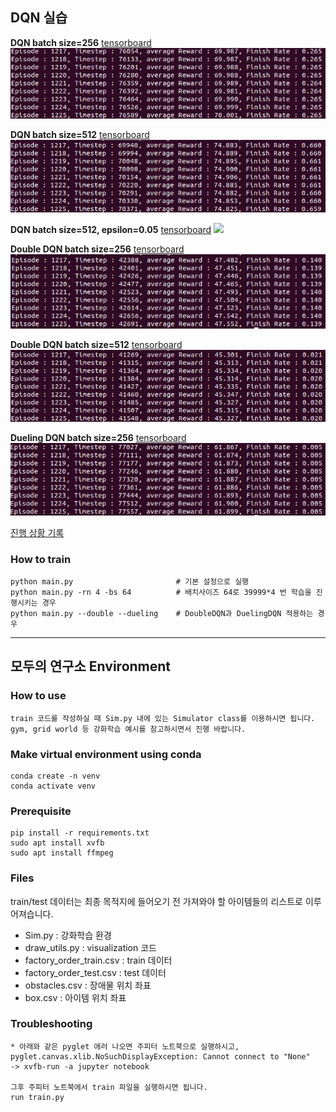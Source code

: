 ## DQN 실습

**DQN batch size=256** [tensorboard](https://tensorboard.dev/experiment/koRE2q49RgqOP4SdIaSBSQ)
![](./img/vanilla_bs256.png)

**DQN batch size=512** [tensorboard](https://tensorboard.dev/experiment/nJW4ouZuRoqnz4LubJvrXA)
![](./img/vanllia_bs512.png)

**DQN batch size=512, epsilon=0.05** [tensorboard](https://tensorboard.dev/experiment/NLMESaFgQr6InTPpeZsGQg)
![](./img/vanllia_bs512_es005.png)


**Double DQN batch size=256** [tensorboard](https://tensorboard.dev/experiment/gFB9tnNKQ261jYRlGqFkyA)
![](./img/double_bs256.png)

**Double DQN batch size=512** [tensorboard](https://tensorboard.dev/experiment/6HZ4Z7k0SBCl1QOA9X1IbQ)
![](./img/double_bs512.png)


**Dueling DQN batch size=256** [tensorboard](https://tensorboard.dev/experiment/yfqaXpMrQMCbnIl6xUP12Q)
![](./img/dueling_bs256.png)

[진행 상황 기록](daily_review.md)

### **How to train**
    python main.py                       # 기본 설정으로 실행
    python main.py -rn 4 -bs 64          # 배치사이즈 64로 39999*4 번 학습을 진행시키는 경우
    python main.py --double --dueling    # DoubleDQN과 DuelingDQN 적용하는 경우

---

## 모두의 연구소 Environment

### **How to use**
    train 코드를 작성하실 때 Sim.py 내에 있는 Simulator class를 이용하시면 됩니다.
    gym, grid world 등 강화학습 예시를 참고하시면서 진행 바랍니다.

### **Make virtual environment using conda**
    
    conda create -n venv
    conda activate venv

### **Prerequisite**
    
    pip install -r requirements.txt
    sudo apt install xvfb
    sudo apt install ffmpeg

### **Files**
train/test 데이터는 최종 목적지에 들어오기 전 가져와야 할 아이템들의 리스트로 이루어져습니다.

- Sim.py : 강화학습 환경
- draw_utils.py : visualization 코드
- factory_order_train.csv : train 데이터
- factory_order_test.csv  : test 데이터
- obstacles.csv : 장애물 위치 좌표
- box.csv : 아이템 위치 좌표


### **Troubleshooting**
    
    * 아래와 같은 pyglet 에러 나오면 주피터 노트북으로 실행하시고,
    pyglet.canvas.xlib.NoSuchDisplayException: Cannot connect to "None"
    -> xvfb-run -a jupyter notebook

    그후 주피터 노트북에서 train 파일을 실행하시면 됩니다.
    run train.py
